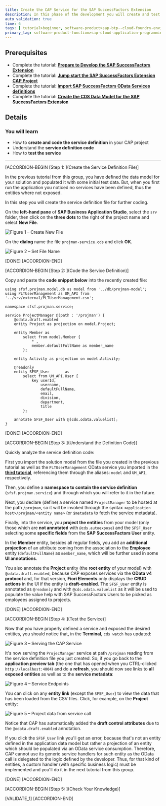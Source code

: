 ```yaml
---
title: Create the CAP Service for the SAP SuccessFactors Extension
description: In this phase of the development you will create and test the service definition for the extension.
auto_validation: true
time: 6
tags: [ tutorial>beginner, software-product>sap-btp--cloud-foundry-environment]
primary_tag: software-product-function>sap-cloud-application-programming-model
---
```


## Prerequisites
 - Complete the tutorial: [**Prepare to Develop the SAP SuccessFactors Extension**](cap-extend-sfsf-intro)
 - Complete the tutorial: [**Jump start the SAP SuccessFactors Extension CAP Project**](cap-extend-sfsf-jumpstart)
 - Complete the tutorial: [**Import SAP SuccessFactors OData Services definitions**](cap-extend-sfsf-import-services)
 - Complete the tutorial: [**Create the CDS Data Model for the SAP SuccessFactors Extension**](cap-extend-sfsf-data-model)

## Details
### You will learn
  - How to **create and code the service definition** in your CAP project
  - Understand the  **service definition code**
  - How to **test the service**

---

[ACCORDION-BEGIN [Step 1: ](Create the Service Definition File)]

In the previous tutorial from this group, you have defined the data model for your solution and populated it with some initial test data. But, when you first run the application you noticed no services have been defined, thus the entities where not exposed.

In this step you will create the service definition file for further coding.

On the **left-hand pane** of **SAP Business Application Studio**, select the `srv` folder, then click on the **three dots** to the right of the project name and select **New File**.

![Figure 1 – Create New File](create-file.png)

On the **dialog** name the file `projman-service.cds` and click **OK**.

![Figure 2 – Set File Name](set-file-name.png)

[DONE]
[ACCORDION-END]

[ACCORDION-BEGIN [Step 2: ](Code the Service Definition)]

Copy and paste the **code snippet below** into the recently created file:

```CDS Service Definition Language
using sfsf.projman.model.db as model from '../db/projman-model';
using PLTUserManagement as UM_API from '../srv/external/PLTUserManagement.csn';

namespace sfsf.projman.service;

service ProjectManager @(path : '/projman') {
    @odata.draft.enabled
    entity Project as projection on model.Project;

    entity Member as
        select from model.Member {
            * ,
            member.defaultFullName as member_name
        };

    entity Activity as projection on model.Activity;

    @readonly
    entity SFSF_User       as
        select from UM_API.User {
            key userId,
                username,
                defaultFullName,
                email,
                division,
                department,
                title
        };

    annotate SFSF_User with @(cds.odata.valuelist);
}
```

[DONE]
[ACCORDION-END]

[ACCORDION-BEGIN [Step 3: ](Understand the Definition Code)]

Quickly analyze the service definition code:

First you import the solution model from the file you created in the previous tutorial as well as the `PLTUserManagement` OData service you imported in the [**third tutorial**](cap-extend-sfsf-import-services), referencing them through the aliases: `model` and `UM_API`, respectively.

Then, you define a **namespace to contain the service definition** (`sfsf.projman.service`) and through which you will refer to it in the future.

Next, you declare (define) a service named `ProjectManager` to be hosted at the path `/projman`, so it will be invoked through the syntax `<application host>/projman/<entity name>` (or `$metadata` to fetch the service metadata).

Finally, into the service, you **project the entities** from your model (only those which are **not annotated** with `@cds.autoexpose`) and the `SFSF_User` selecting some **specific fields** from the **SAP SuccessFactors User** entity.

In the **Member** entity, besides all regular fields, you add an **additional projection** of an attribute coming from the association to the **Employee** entity (`defaultFullName`) as `member_name`, which will be further used in some **UI annotations**.

You also annotate the **Project** entity (the **root entity** of your model) with `@odata.draft.enabled`, because CAP exposes services via the **OData v4 protocol** and, for that version, **Fiori Elements** only displays the **CRUD actions** in the UI if the entity is **draft-enabled**. The `SFSF_User` entity is annotated as `@readonly` and with `@cds.odata.valuelist` as it will be used to populate the value help with SAP SuccessFactors Users to be picked as employees assigned to projects.

[DONE]
[ACCORDION-END]

[ACCORDION-BEGIN [Step 4: ](Test the Service)]

Now that you have properly defined a service and exposed the desired entities, you should notice that, in the **Terminal**, `cds watch` has updated:

![Figure 3 – Serving the CAP Service](serving.png)

It's now serving the `ProjecManager` service at path `/projman` reading from the service definition file you just created. So, if you go back to the **application preview tab** (the one that has opened when you CTRL-clicked `http://localhost:4004`) and do a **refresh**, you should now see links to **all exposed entities** as well as to the **service metadata**:

![Figure 4 – Service Endpoints](service-endpoints.png)

You can click on any **entity link** (except the `SFSF_User`) to view the data that has been loaded from the CSV files. Click, for example, on the **Project** entity:

![Figure 5 – Project data from service call](project-data.png)

Notice that CAP has automatically added the **draft control attributes** due to the `@odata.draft.enabled` annotation.

If you click the `SFSF_User` link you'll get an error, because that's not an entity defined in the application data model but rather a projection of an entity which should be populated via an OData service consumption. Therefore, CAP cannot use its generic service handlers for such entity as the OData call is delegated to the logic defined by the developer. Thus, for that kind of entities, a custom handler (with specific business logic) must be implemented and you'll do it in the next tutorial from this group.

[DONE]
[ACCORDION-END]

[ACCORDION-BEGIN [Step 5: ](Check Your Knowledge)]

[VALIDATE_1]
[ACCORDION-END]
